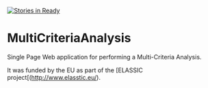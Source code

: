 [![Stories in Ready](https://badge.waffle.io/tnocs/multicriteriaanalysis.png?label=ready&title=Ready)](http://waffle.io/tnocs/multicriteriaanalysis)

# MultiCriteriaAnalysis
Single Page Web application for performing a Multi-Criteria Analysis. 

It was funded by the EU as part of the [ELASSIC project[(http://www.elasstic.eu/).


